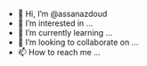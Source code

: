 - 👋 Hi, I’m @assanazdoud
- 👀 I’m interested in ...
- 🌱 I’m currently learning ...
- 💞️ I’m looking to collaborate on ...
- 📫 How to reach me ...

<!---
assanazdoud/assanazdoud is a ✨ special ✨ repository because its `README.md` (this file) appears on your GitHub profile.
You can click the Preview link to take a look at your changes.
--->
